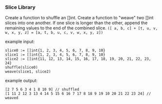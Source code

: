 ### Slice Library

Create a function to shuffle an []int.
Create a function to "weave" two []int slices into one another. If one slice is longer than the other, append the remaining values to the end of the combined slice. `([ a, b, c] + [t, u, v, w, x, y, z] = [a, t, b, u, c, v, w, x, y, z])`

example input:

```
slice0 := []int{1, 2, 3, 4, 5, 6, 7, 8, 9, 10}
slice1 := []int{1, 2, 3, 4, 5, 6, 7, 8, 9, 10}
slice2 := []int{11, 12, 13, 14, 15, 16, 17, 18, 19, 20, 21, 22, 23, 24}
shuffle(slice0)
weave(slice1, slice2)
```

example output:

```
[2 7 5 6 3 4 1 8 10 9] // shuffled
[1 11 2 12 3 13 4 14 5 15 6 16 7 17 8 18 9 19 10 20 21 22 23 24] // weaved
```
